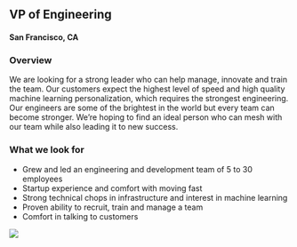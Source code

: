 ## VP of Engineering
#### San Francisco, CA

### Overview
We are looking for a strong leader who can help manage, innovate and train the team. Our customers expect the highest level of speed and high quality machine learning personalization, which requires the strongest engineering. Our engineers are some of the brightest in the world but every team can become stronger. We’re hoping to find an ideal person who can mesh with our team while also leading it to new success.

### What we look for
+	Grew and led an engineering and development team of 5 to 30 employees
+	Startup experience and comfort with moving fast
+	Strong technical chops in infrastructure and interest in machine learning
+	Proven ability to recruit, train and manage a team
+	Comfort in talking to customers


[<img src='https://dabuttonfactory.com/button.png?t=Learn+More&f=Calibri-Bold&ts=24&tc=fff&hp=20&vp=8&c=5&bgt=unicolored&bgc=29aafe'>](https://letsrockit.co/jobs/tglmdelnbml0zxi-vp-of-engineering)
